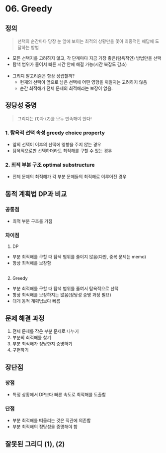 # 06. Greedy

## 정의
> 선택의 순간마다 당장 눈 앞에 보이는 최적의 상황만을 쫓아 최종적인 해답에 도달하는 방법

- 모든 선택지를 고려하지 않고, 각 단계마다 지금 가장 좋은(탐욕적인) 방법만을 선택
- 탐색 범위가 줄어서 빠른 시간 안에 해결 가능(시간 복잡도 감소)
<br><br>
- 그리디 알고리즘은 항상 성립할까?
  - 현재의 선택이 앞으로 남은 선택에 어떤 영향을 끼칠지는 고려하지 않음
  - 순간 최적해가 전체 문제의 최적해라는 보장이 없음.

## 정당성 증명
> 그리디는 (1)과 (2)를 모두 만족해야 한다!

### 1. 탐욕적 선택 속성 greedy choice property
- 앞의 선택이 이후의 선택에 영향을 주지 않는 경우
- 탐욕적으로만 선택하더라도 최적해를 구할 수 있는 경우

### 2. 최적 부분 구조 optimal substructure
- 전체 문제의 최적해가 각 부분 문제들의 최적해로 이루어진 경우

## 동적 계획법 DP과 비교
### 공통점
- 최적 부분 구조를 가짐

### 차이점
1) DP
- 부분 최적해를 구할 때 탐색 범위를 줄이지 않음(다만, 중복 문제는 memo)
- 항상 최적해를 보장함
<br><br>
2) Greedy
- 부분 최적해를 구할 때 탐색 범위를 줄여서 탐욕적으로 선택
- 항상 최적해를 보장하지는 않음(정당성 증명 과정 필요)
- 대개 동적 계획법보다 빠름

## 문제 해결 과정
1) 전체 문제를 작은 부분 문제로 나누기
2) 부분의 최적해를 찾기
3) 부분 최적해가 정당한지 증명하기
4) 구현하기

## 장단점
### 장점
- 특정 상황에서 DP보다 빠른 속도로 최적해를 도출함

### 단점
- 부분 최적해를 떠올리는 것은 직관에 의존함
- 부분 최적해의 정당성을 증명해야 함

## 잘못된 그리디 (1), (2)